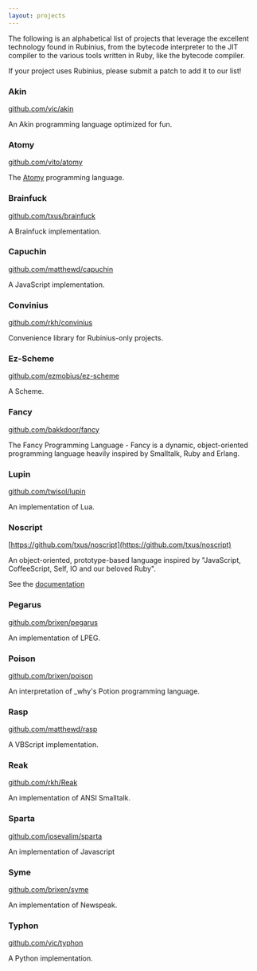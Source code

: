 ```yaml
---
layout: projects
---
```


The following is an alphabetical list of projects that leverage the excellent
technology found in Rubinius, from the bytecode interpreter to the JIT
compiler to the various tools written in Ruby, like the bytecode compiler.

If your project uses Rubinius, please submit a patch to add it to our list!


### Akin
[github.com/vic/akin](https://github.com/vic/akin)

An Akin programming language optimized for fun.


### Atomy
[github.com/vito/atomy](https://github.com/vito/atomy)

The [Atomy](http://atomy-lang.org/) programming language.


### Brainfuck
[github.com/txus/brainfuck](https://github.com/txus/brainfuck)

A Brainfuck implementation.


### Capuchin
[github.com/matthewd/capuchin](https://github.com/matthewd/capuchin)

A JavaScript implementation.

### Convinius
[github.com/rkh/convinius](https://github.com/rkh/convinius)

Convenience library for Rubinius-only projects.

### Ez-Scheme
[github.com/ezmobius/ez-scheme](https://github.com/ezmobius/ez-scheme)

A Scheme.


### Fancy
[github.com/bakkdoor/fancy](https://github.com/bakkdoor/fancy)

The Fancy Programming Language - Fancy is a dynamic, object-oriented
programming language heavily inspired by Smalltalk, Ruby and Erlang.


### Lupin
[github.com/twisol/lupin](https://github.com/twisol/lupin)

An implementation of Lua.


### Noscript
[https://github.com/txus/noscript](https://github.com/txus/noscript)

An object-oriented, prototype-based language inspired by "JavaScript,
CoffeeScript, Self, IO and our beloved Ruby".

See the [documentation](http://blog.txustice.me/noscript/)

### Pegarus
[github.com/brixen/pegarus](https://github.com/brixen/pegarus)

An implementation of LPEG.


### Poison
[github.com/brixen/poison](https://github.com/brixen/poison)

An interpretation of \_why's Potion programming language.


### Rasp
[github.com/matthewd/rasp](https://github.com/matthewd/rasp)

A VBScript implementation.

### Reak
[github.com/rkh/Reak](https://github.com/rkh/Reak)

An implementation of ANSI Smalltalk.

### Sparta
[github.com/josevalim/sparta](https://github.com/josevalim/sparta)

An implementation of Javascript

### Syme
[github.com/brixen/syme](https://github.com/brixen/syme)

An implementation of Newspeak.


### Typhon
[github.com/vic/typhon](https://github.com/vic/typhon)

A Python implementation.
